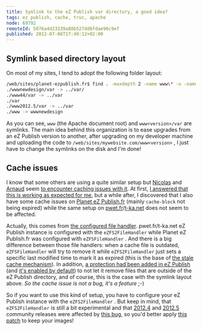 ```yaml
---
title: Symlink to the eZ Publish var directory, a good idea?
tags: ez publish, cache, truc, apache
node: 69792
remoteId: 5076a4d23339a88b527dd6fdae96c9ef
published: 2012-07-06T17:49:12+02:00
---
```


## Symlink based directory layout


On most of my sites, I tend to adopt the following folder layout:

``` bash
/web/sites/planet-ezpublish.fr$ find . -maxdepth 2 -name www\* -o -name var -ls | tr -s ' ' | cut -d ' ' -f 11-14
./wwwnewdesign/var -> ../var/
./www44/var -> ../var
./var
./www2012.5/var -> ../var
./www -> wwwnewdesign
```


As you can see, <code>www</code>
 (the Apache document root) and <code>www&lt;version&gt;/var</code>
 are symlinks. The main idea behind this organization is to ease upgrades from an eZ Publish version to another, after upgrading on my developer machine and uploading the code to <code>/web/sites/mywebsite.com/www&lt;version&gt;</code>
, I just have to change the symlinks on the disk and I'm done!


## Cache issues


I know that some others are using a quite similar setup but [Nicolas](https://twitter.com/#!/npanau) and [Arnaud](http://www.arnaudlafon.com/) seem [to encounter caching issues with it](https://twitter.com/arnaudlafon/status/215755953675567104). At first, [I answered that this is working as expected for me](https://twitter.com/dpobel/status/215774405547147264), but a while after, I discovered that I also have some cache issues on [Planet eZ Publish.fr](http://www.planet-ezpublish.fr) (mainly <code>cache-block</code>
 not being expired) while the same setup on [pwet.fr](http://pwet.fr)/[t-ka.net](http://t-ka.net) does not seem to be affected.


Actually, this comes from [the configured file handler](http://doc.ez.no/eZ-Publish/Technical-manual/4.x/Reference/Configuration-files/file.ini/ClusteringSettings/FileHandler). pwet.fr/t-ka.net eZ Publish instance is configured with the <code>eZFS2FileHandler</code>
 while Planet eZ Publish.fr was configured with <code>eZFSFileHandler</code>
. And there is a big difference between those file handlers: when a cache file is outdated, <code>eZFSFileHandler</code>
 will try to remove it while <code>eZFS2FileHandler</code>
 just sets a specific last modified time to mark it as expired (this is the base of [the stale cache mechanism](http://share.ez.no/learn/ez-publish/ez-publish-knowledge-series-stale-cache-or-how-caches-in-ez-publish-4.1-are-handled-in-a-smarter-way)). In addition, [a protection had been added in eZ Publish](https://github.com/ezsystems/ezpublish-legacy/commit/c6c38454) (and [it's enabled by default](https://github.com/ezsystems/ezpublish-legacy/commit/33439b3d)) to not let it remove files that are outside of the eZ Publish directory, and of course, this is the case with the symlink layout above. *So the cache issue is not a bug, it's a feature* ;-)


So if you want to use this kind of setup, you have to configure your eZ Publish instance with the <code>eZFS2FileHandler</code>
. But keep in mind, that <code>eZFS2FileHandler</code>
 is still a bit experimental and that [2012.4](http://share.ez.no/downloads/downloads/ez-publish-community-project-2012.4) and [2012.5](http://share.ez.no/downloads/downloads/ez-publish-community-project-2012.5) community releases were affected by [this bug](http://issues.ez.no/19480), so you'd better apply [this patch](https://github.com/ezsystems/ezpublish-legacy/commit/ca5f2805ab179d7426697d9d5d32d8f0701fbc1f) to keep your images!

